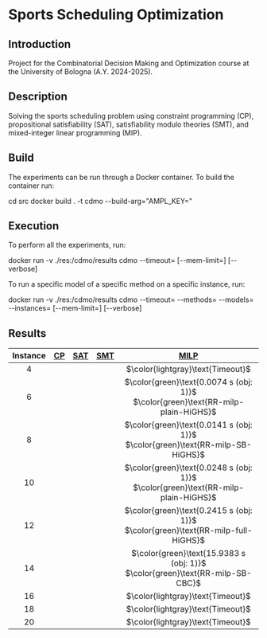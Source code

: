 # Sports Scheduling Optimization

## Introduction

Project for the Combinatorial Decision Making and Optimization course at the University of Bologna (A.Y. 2024-2025).

## Description

Solving the sports scheduling problem using constraint programming (CP), propositional satisfiability (SAT), satisfiability modulo theories (SMT), and mixed-integer linear programming (MIP).

## Build

The experiments can be run through a Docker container. To build the container run:


cd src
docker build . -t cdmo --build-arg="AMPL_KEY=<ampl-community-key>"


## Execution

To perform all the experiments, run:

docker run -v ./res:/cdmo/results cdmo
--timeout=<timeout-per-model>
[--mem-limit=<ram-limit>]
[--verbose]


To run a specific model of a specific method on a specific instance, run:

docker run -v ./res:/cdmo/results cdmo
--timeout=<timeout-per-model>
--methods=<method-name>
--models=<model-name>
--instances=<instance-number>
[--mem-limit=<ram-limit>]
[--verbose]


## Results
<!-- Do NOT remove the comments below -->
<!-- begin-status -->
| Instance | [CP](./method-statuses/cp-status.md) | [SAT](./method-statuses/sat-status.md) | [SMT](./method-statuses/smt-status.md) | [MILP](./method-statuses/milp-status.md) |
|:-:| :---:|:---:|:---:|:---:|
| $4$ | | | | $\color{lightgray}\text{Timeout}$ | 
| $6$ | | | | $\color{green}\text{0.0074 s (obj: 1)}$</br>$\color{green}\text{RR-milp-plain-HiGHS}$ | 
| $8$ | | | | $\color{green}\text{0.0141 s (obj: 1)}$</br>$\color{green}\text{RR-milp-SB-HiGHS}$ | 
| $10$ | | | | $\color{green}\text{0.0248 s (obj: 1)}$</br>$\color{green}\text{RR-milp-plain-HiGHS}$ | 
| $12$ | | | | $\color{green}\text{0.2415 s (obj: 1)}$</br>$\color{green}\text{RR-milp-full-HiGHS}$ | 
| $14$ | | | | $\color{green}\text{15.9383 s (obj: 1)}$</br>$\color{green}\text{RR-milp-SB-CBC}$ | 
| $16$ | | | | $\color{lightgray}\text{Timeout}$ | 
| $18$ | | | | $\color{lightgray}\text{Timeout}$ | 
| $20$ | | | | $\color{lightgray}\text{Timeout}$ | 

<!-- end-status -->
